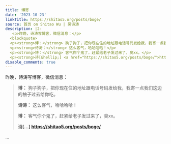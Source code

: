 ```yaml
---
title: 博哥
date: '2023-10-23'
linkTitle: https://shitao5.org/posts/boge/
source: 首页 on Shitao Wu | 吴诗涛
description: |2-
   <p>昨晚，诗涛写博客，微信消息：</p>
  <blockquote>
  <p><strong>博：</strong> 狗子狗子，把你现在住的地址跟电话号码发给我，我寄一点我们这边的柚子过去给你吃。</p>
  <p><strong>诗涛：</strong> 这么客气，哈哈哈哈！</p>
  <p><strong>博：</strong> 客气你个鬼了，赶紧给老子发过来了，臭xx。</p>
  <p><strong>诗[&hellip;] <a href="https://shitao5.org/posts/boge/">https://shitao5.org/posts/boge/</a></strong></p></blockquote>  ...
disable_comments: true
---
```

 <p>昨晚，诗涛写博客，微信消息：</p>
<blockquote>
<p><strong>博：</strong> 狗子狗子，把你现在住的地址跟电话号码发给我，我寄一点我们这边的柚子过去给你吃。</p>
<p><strong>诗涛：</strong> 这么客气，哈哈哈哈！</p>
<p><strong>博：</strong> 客气你个鬼了，赶紧给老子发过来了，臭xx。</p>
<p><strong>诗[&hellip;] <a href="https://shitao5.org/posts/boge/">https://shitao5.org/posts/boge/</a></strong></p></blockquote>  ...